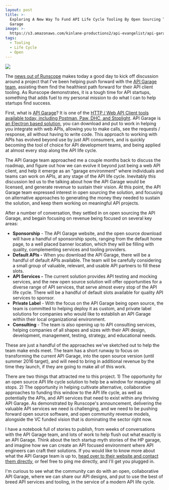 ```yaml
---
layout: post
title: >-
  Exploring A New Way To Fund API Life Cycle Tooling By Open Sourcing The API
  Garage
image: >-
  https://s3.amazonaws.com/kinlane-productions2/api-evangelist/api-garage/api-garage-vertical.png
tags:
  - Tooling
  - Life Cycle
  - Open
---
```

[![](https://s3.amazonaws.com/kinlane-productions2/api-evangelist/api-garage/api-garage-vertical.png)](http://apigarage.com/)

The [news out of Runscope](https://www.facebook.com/johnsheehan/posts/10156769607460078) makes today a good day to kick off discussion around a project that I've been helping push forward with the [API Garage team](http://apigarage.com), assisting them find the healthiest path forward for their API client tooling. As Runscope demonstrates, it is a tough time for API startups, something that adds fuel to my personal mission to do what I can to help startups find success. 

First, what is [API Garage](http://apigarage.com)? It is one of the [HTTP / Web API Client tools available today, including Postman, Paw, DHC, and Stoplight](http://client.apievangelist.com/organizations/). API Garage is [an Electron based solution](http://electron.atom.io/), you can download and put to work in helping you integrate with web APIs, allowing you to make calls, see the requests / response, all without having to write code. This approach to working with APIs has evolved beyond use by just API consumers, and is quickly becoming the tool of choice for API development teams, and being applied at almost every stop along the API life cycle.

The API Garage team approached me a couple months back to discuss the roadmap, and figure out how we can evolve it beyond just being a web API client, and help it emerge as an "garage environment" where individuals and teams can work on APIs, at any stage of the API life cycle. Inevitably this discussion led us to the talking about how the API Garage would be licensed, and generate revenue to sustain their vision. At this point, the API Garage team expressed interest in open sourcing the solution, and focusing on alternative approaches to generating the money they needed to sustain the solution, and keep them working on meaningful API projects.

After a number of conversation, they settled in on open sourcing the API Garage, and begain focusing on revenue being focused on several key areas:

*   **Sponsorship** - The API Garage website, and the open source download will have a handful of sponsorship spots, ranging from the default home page, to a well placed banner location, which they will be filling with quality, complementing services and tooling providers.
*   **Default APIs -** When you download the API Garage, there will be a handful of default APIs available. The team will be carefully considering a small group of valuable, relevant, and usable API partners to fill these slots.
*   **API Services -** The current solution provides API testing and mocking services, and the new open source solution will offer opportunities for a diverse range of API services, that serve almost every stop of the API life cycle. There will be a handful of default slots available for quality API services to sponsor.
*   **Private Label** - With the focus on the API Garage being open source, the team is committed to helping deploy it as custom, and private label solutions for companies who would like to establish an API Garage within their local organizational environment. 
*   **Consulting** - The team is also opening up to API consulting services, helping companies of all shapes and sizes with their API design, development, management, testing, strategy, and educational needs.

These are just a handful of the approaches we've sketched out to help the team make ends meet. The team has a short runway to focus on transforming the current API Garage, into the open source version (until summer 2016 target), and will need to bring in additional revenue by the time they launch, if they are going to make all of this work. 

There are two things that attracted me to this project. 1) The opportunity for an open source API life cycle solution to help be a window for managing all stops. 2) The opportunity in helping cultivate alternative, collaborative approaches to funding this window to the API life cycle, as well as potentially the APIs, and API services that need to exist within any thriving API Garage. As demonstrated by Runscope's announcement, delivering the valuable API services we need is challenging, and we need to be pushing forward open source software, and open community revenue models, alongside the VC funded vision that is dominating the sector right now.

I have a notebook full of stories to publish, from weeks of conversations with the API Garage team, and lots of work to help flush out what exactly is an API Garage. Think about the tech startup myth stories of the HP garage, and imagine how we can create an API focused environment where API engineers can craft their solutions. If you would like to know more about what the API Garage team is up to, [head over to their website and contact them directly](http://apigarage.com/), or feel free to ping me directly, and I'll get you plugged in. 

I'm curious to see what the community can do with an open, collaborative API Garage, where we can share our API designs, and put to use the best of breed API services and tooling, in the service of a modern API life cycle.